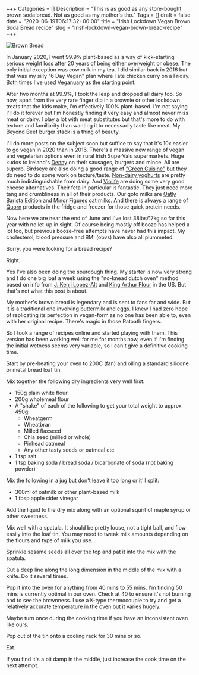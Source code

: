 +++
Categories = []
Description = "This is as good as any store-bought brown soda bread. Not as good as my mother's tho."
Tags = []
draft = false
date = "2020-06-19T06:17:32+00:00"
title = "Irish Lockdown Vegan Brown Soda Bread recipe"
slug = "irish-lockdown-vegan-brown-bread-recipe"
+++


![Brown Bread](/images/2020/06/brown_bread.jpg)

In January 2020, I went 99.9% plant-based as a way of kick-starting serious weight loss after 20 years of being either overweight or obese. The only initial exception was cow milk in my tea. I did similar back in 2016 but that was my silly "6 Day Vegan" plan where I ate chicken curry on a Friday. Both times I've used [Veganuary](https://uk.veganuary.com/) as the starting point.

After two months at 99.9%, I took the leap and dropped all dairy too. So now, apart from the very rare finger dip in a brownie or other lockdown treats that the kids make, I'm effectively 100% plant-based. I'm not saying I'll do it forever but I'm honestly finding it very easy and almost never miss meat or dairy. I play a lot with meat substitutes but that's more to do with texture and familiarity than wanting it to necessarily taste like meat. My Beyond Beef burger stack is a thing of beauty.

I'll do more posts on the subject soon but suffice to say that it's 10x easier to go vegan in 2020 than in 2016. There's a massive new range of vegan and vegetarian options even in rural Irish SuperValu supermarkets. Huge kudos to Ireland's [Denny](https://www.denny.ie/food/meat-free-range/) on their sausages, burgers and mince. All are superb. Birdseye are also doing a good range of ["Green Cuisine"](https://www.birdseye.co.uk/range/meat-free-mealtimes/green-cuisine) but they do need to do some work on texture/taste. [Non-dairy yoghurts](http://schullandcrossbones.ie/) are pretty much indistinguishable from dairy. And [Violife](https://violifefoods.com/) are doing some very good cheese alternatives. Their feta in particular is fantastic. They just need more tang and crumbliness in all of their products. Our goto milks are [Oatly Barista Edition](https://www.oatly.com/int/products/oat-drink-barista-edition) and [Minor Figures](https://minorfigures.com/) oat milks. And there is always a range of [Quorn](https://www.quorn.ie/products/roast-style-sliced-fillets) products in the fridge and freezer for those quick protein needs.

Now here we are near the end of June and I've lost 38lbs/17kg so far this year with no let-up in sight. Of course being mostly off booze has helped a lot too, but previous booze-free attempts have never had this impact. My cholesterol, blood pressure and BMI (obvs) have also all plummeted.

Sorry, you were looking for a bread recipe?

Right.

Yes I've also been doing the sourdough thing. My starter is now very strong and I do one big loaf a week using the "no-knead dutch oven" method based on info from [J. Kenji Lopez-Alt](https://www.youtube.com/watch?v=uWbl3Sr2y1Y) and [King Arthur Flour](https://www.kingarthurflour.com/recipes/no-knead-sourdough-bread-recipe) in the US. But that's not what this post is about.

My mother's brown bread is legendary and is sent to fans far and wide. But it is a traditional one involving buttermilk and eggs. I knew I had zero hope of replicating its perfection in vegan-form as no one has been able to, even with her original recipe. There's magic in those Ratoath fingers.

So I took a range of recipes online and started playing with them. This version has been working well for me for months now, even if I'm finding the initial wetness seems very variable, so I can't give a definitive cooking time.

Start by pre-heating your oven to 200C (fan) and oiling a standard silicone or metal bread loaf tin.

Mix together the following dry ingredients very well first:

* 150g plain white flour
* 200g wholemeal flour
* A "shake" of each of the following to get your total weight to approx 450g:
    * Wheatgerm
    * Wheatbran
    * Milled flaxseed
    * Chia seed (milled or whole)
    * Pinhead oatmeal
    * Any other tasty seeds or oatmeal etc
* 1 tsp salt
* 1 tsp baking soda / bread soda / bicarbonate of soda (not baking powder)

Mix the following in a jug but don't leave it too long or it'll split:

* 300ml of oatmilk or other plant-based milk
* 1 tbsp apple cider vinegar

Add the liquid to the dry mix along with an optional squirt of maple syrup or other sweetness.

Mix well with a spatula. It should be pretty loose, not a tight ball, and flow easily into the loaf tin. You may need to tweak milk amounts depending on the flours and type of milk you use.

Sprinkle sesame seeds all over the top and pat it into the mix with the spatula.

Cut a deep line along the long dimension in the middle of the mix with a knife. Do it several times.

Pop it into the oven for anything from 40 mins to 55 mins. I'm finding 50 mins is currently optimal in our oven. Check at 40 to ensure it's not burning and to see the brownness. I use a K-type thermocouple to try and get a relatively accurate temperature in the oven but it varies hugely.

Maybe turn once during the cooking time if you have an inconsistent oven like ours.

Pop out of the tin onto a cooling rack for 30 mins or so.

Eat.

If you find it's a bit damp in the middle, just increase the cook time on the next attempt.

